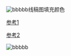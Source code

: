 ![bbbbb](https://github.com/sky068/FloodFill/assets/11882641/70e1c780-c02a-43ff-ba89-9618cad9d9bb)线稿图填充颜色

[参考1](https://forum.cocos.org/t/cocos-creator/82612/39)

[参考2](https://blog.csdn.net/Ctrls_/article/details/136008679?spm=1001.2014.3001.5501)

![bbbbb](https://github.com/sky068/FloodFill/assets/11882641/d1c3ba9d-a986-4e50-865f-b5b740cebd6b)
